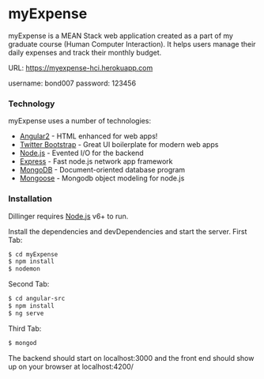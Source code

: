 # myExpense

myExpense is a MEAN Stack web application created as a part of my graduate course (Human Computer Interaction). It helps users manage their daily expenses and track their monthly budget.


URL: https://myexpense-hci.herokuapp.com

username: bond007
password: 123456

### Technology

myExpense uses a number of technologies:

* [Angular2] - HTML enhanced for web apps!
* [Twitter Bootstrap] - Great UI boilerplate for modern web apps
* [Node.js] - Evented I/O for the backend
* [Express] - Fast node.js network app framework
* [MongoDB] - Document-oriented database program
* [Mongoose] - Mongodb object modeling for node.js

### Installation

Dillinger requires [Node.js](https://nodejs.org/) v6+ to run.

Install the dependencies and devDependencies and start the server.
First Tab:
```sh
$ cd myExpense
$ npm install
$ nodemon
```
Second Tab:

```sh
$ cd angular-src
$ npm install 
$ ng serve
```
Third Tab:

```sh
$ mongod
```
The backend should start on localhost:3000 and the front end should show up on your browser at localhost:4200/

   [Node.js]: <http://nodejs.org>
   [Angular2]: <https://angular.io/>
   [Twitter Bootstrap]: <http://twitter.github.com/bootstrap/>
   [MongoDB]: <https://www.mongodb.com/>
   [Mongoose]: <http://mongoosejs.com/>
   [express]: <http://expressjs.com>
